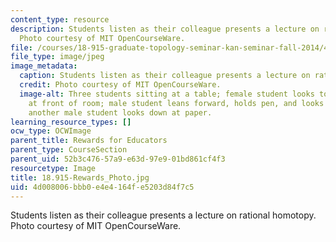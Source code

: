 ```yaml
---
content_type: resource
description: Students listen as their colleague presents a lecture on rational homotopy.
  Photo courtesy of MIT OpenCourseWare.
file: /courses/18-915-graduate-topology-seminar-kan-seminar-fall-2014/4d008006bbb0e4e4164fe5203d84f7c5_18.915-Rewards_Photo.jpg
file_type: image/jpeg
image_metadata:
  caption: Students listen as their colleague presents a lecture on rational homotopy.
  credit: Photo courtesy of MIT OpenCourseWare.
  image-alt: Three students sitting at a table; female student looks toward speaker
    at front of room; male student leans forward, holds pen, and looks toward speaker;
    another male student looks down at paper.
learning_resource_types: []
ocw_type: OCWImage
parent_title: Rewards for Educators
parent_type: CourseSection
parent_uid: 52b3c476-57a9-e63d-97e9-01bd861cf4f3
resourcetype: Image
title: 18.915-Rewards_Photo.jpg
uid: 4d008006-bbb0-e4e4-164f-e5203d84f7c5
---
```

Students listen as their colleague presents a lecture on rational homotopy. Photo courtesy of MIT OpenCourseWare.

